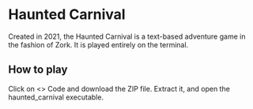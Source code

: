 # Haunted Carnival
Created in 2021, the Haunted Carnival is a text-based adventure game in the fashion of Zork. It is played entirely on the terminal.

## How to play
Click on <> Code and download the ZIP file. Extract it, and open the haunted_carnival executable.
